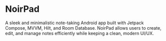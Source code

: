 # NoirPad
A sleek and minimalistic note-taking Android app built with Jetpack Compose, MVVM, Hilt, and Room Database. NoirPad allows users to create, edit, and manage notes efficiently while keeping a clean, modern UI/UX.
